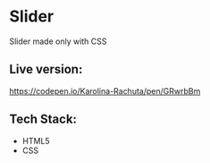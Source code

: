 # Slider
Slider made only with CSS
## Live version:
https://codepen.io/Karolina-Rachuta/pen/GRwrbBm

## Tech Stack:
- HTML5
- CSS


